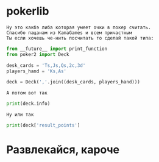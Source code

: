 # pokerlib
	Ну это какбэ либа которая умеет очки в покер считать.
	Cпасибо пацанам из KamaGames и всем причастным
	Ты если хочешь че-нить посчитать то сделай такой типа:

```python
from __future__ import print_function
from poker2 import Deck

desk_cards = 'Ts,Js,Qs,2c,3d'
players_hand = 'Ks,As'

deck = Deck(','.join((desk_cards, players_hand)))
```
	А потом вот так
```python
print(deck.info)
```
	Ну или так
```python
print(deck['result_points']
```

# Развлекайся, кароче
